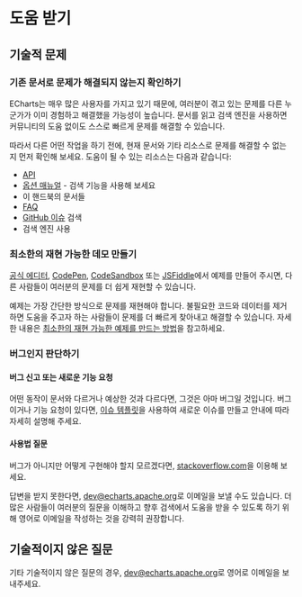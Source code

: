 # 도움 받기

## 기술적 문제

### 기존 문서로 문제가 해결되지 않는지 확인하기

ECharts는 매우 많은 사용자를 가지고 있기 때문에, 여러분이 겪고 있는 문제를 다른 누군가가 이미 경험하고 해결했을 가능성이 높습니다. 문서를 읽고 검색 엔진을 사용하면 커뮤니티의 도움 없이도 스스로 빠르게 문제를 해결할 수 있습니다.

따라서 다른 어떤 작업을 하기 전에, 현재 문서와 기타 리소스로 문제를 해결할 수 없는지 먼저 확인해 보세요. 도움이 될 수 있는 리소스는 다음과 같습니다:

- [API](${mainSitePath}api.html)
- [옵션 매뉴얼](${mainSitePath}option.html) - 검색 기능을 사용해 보세요
- 이 핸드북의 문서들
- [FAQ](${mainSitePath}faq.html)
- [GitHub 이슈](https://github.com/apache/echarts/issues) 검색
- 검색 엔진 사용

### 최소한의 재현 가능한 데모 만들기

[공식 에디터](${mainSitePath}examples/editor.html), [CodePen](https://codepen.io/Ovilia/pen/dyYWXWM), [CodeSandbox](https://codesandbox.io/s/echarts-basic-example-template-mpfz1s) 또는 [JSFiddle](https://jsfiddle.net/plainheart/e46ozpqj/7/)에서 예제를 만들어 주시면, 다른 사람들이 여러분의 문제를 더 쉽게 재현할 수 있습니다.

예제는 가장 간단한 방식으로 문제를 재현해야 합니다. 불필요한 코드와 데이터를 제거하면 도움을 주고자 하는 사람들이 문제를 더 빠르게 찾아내고 해결할 수 있습니다. 자세한 내용은 [최소한의 재현 가능한 예제를 만드는 방법](https://stackoverflow.com/help/minimal-reproducible-example)을 참고하세요.

### 버그인지 판단하기

#### 버그 신고 또는 새로운 기능 요청

어떤 동작이 문서와 다르거나 예상한 것과 다르다면, 그것은 아마 버그일 것입니다. 버그이거나 기능 요청이 있다면, [이슈 템플릿](https://github.com/apache/echarts/issues/new/choose)을 사용하여 새로운 이슈를 만들고 안내에 따라 자세히 설명해 주세요.

#### 사용법 질문

버그가 아니지만 어떻게 구현해야 할지 모르겠다면, <a href="https://stackoverflow.com/questions/tagged/echarts">stackoverflow.com</a>을 이용해 보세요.

답변을 받지 못한다면, [dev@echarts.apache.org](mailto:dev@echarts.apache.org)로 이메일을 보낼 수도 있습니다. 더 많은 사람들이 여러분의 질문을 이해하고 향후 검색에서 도움을 받을 수 있도록 하기 위해 영어로 이메일을 작성하는 것을 강력히 권장합니다.

## 기술적이지 않은 질문

기타 기술적이지 않은 질문의 경우, [dev@echarts.apache.org](mailto:dev@echarts.apache.org)로 영어로 이메일을 보내주세요.
